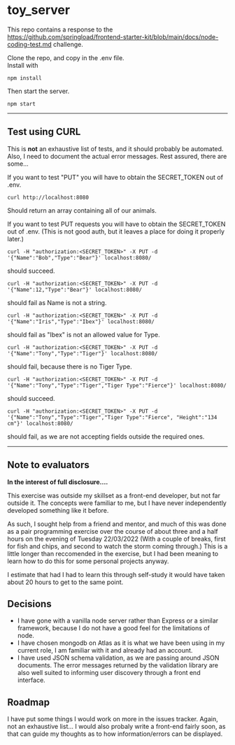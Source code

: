 # toy_server
This repo contains a response to the 
https://github.com/springload/frontend-starter-kit/blob/main/docs/node-coding-test.md challenge.

Clone the repo, and copy in the .env file.    
Install with

```npm install```

Then start the server.

```npm start```
  
***

## Test using CURL

This is **not** an exhaustive list of tests, and it should probably be automated. Also, I need to document the actual error messages. Rest assured, there are some...  

If you want to test "PUT" you will have to obtain the SECRET_TOKEN out of .env. 

```curl http://localhost:8080 ```

Should return an array containing all of our animals.

If you want to test PUT requests you will have to obtain the SECRET_TOKEN out of .env. (This is not good auth, but it leaves a place for doing it properly later.)

```curl -H "authorization:<SECRET_TOKEN>" -X PUT -d '{"Name":"Bob","Type":"Bear"}' localhost:8080/```

should succeed.

```curl -H "authorization:<SECRET_TOKEN>" -X PUT -d '{"Name":12,"Type":"Bear"}' localhost:8080/```

should fail as Name is not a string.

```curl -H "authorization:<SECRET_TOKEN>" -X PUT -d '{"Name":"Iris","Type":"Ibex"}' localhost:8080/```

should fail as "Ibex" is not an allowed value for Type.

```curl -H "authorization:<SECRET_TOKEN>" -X PUT -d '{"Name":"Tony","Type":"Tiger"}' localhost:8080/```

should fail, because there is no Tiger Type.

```curl -H "authorization:<SECRET_TOKEN>" -X PUT -d '{"Name":"Tony","Type":"Tiger","Tiger Type":"Fierce"}' localhost:8080/```

should succeed.

```curl -H "authorization:<SECRET_TOKEN>" -X PUT -d '{"Name":"Tony","Type":"Tiger","Tiger Type":"Fierce", "Height":"134 cm"}' localhost:8080/```   

 should fail, as we are not accepting fields outside the required ones.
 

***

## Note to evaluators

**In the interest of full disclosure....**

This exercise was outside my skillset as a front-end developer, but not far outside it. The concepts were familiar to me, but I have never independently developed something like it before.  

As such, I sought help from a friend and mentor, and much of this was done as a pair programming exercise over the course of about three and a half hours on the evening of Tuesday 22/03/2022 (With a couple of breaks, first for fish and chips, and second to watch the storm coming through.) This is a little longer than reccomended in the exercise, but I had been meaning to learn how to do this for some personal projects anyway.

I estimate that had I had to learn this through self-study it would have taken about 20 hours to get to the same point. 

## Decisions

- I have gone with a vanilla node server rather than Express or a similar framework, because I do not have a good feel for the limitations of node.      
- I have chosen mongodb on Atlas as it is what we have been using in my current role, I am familiar with it and already had an account. 
- I have used JSON schema validation, as we are passing around JSON documents. The error messages returned by the validation library are also well suited to informing user discovery through a front end interface.  

## Roadmap

I have put some things I would work on more in the issues tracker. Again, not an exhaustive list...
I would also probaly write a front-end fairly soon, as that can guide my thoughts as to how information/errors can be displayed.


